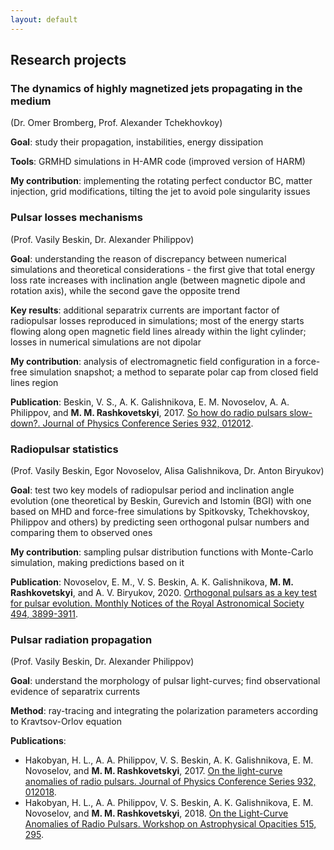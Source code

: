 ```yaml
---
layout: default
---
```


## Research projects

### The dynamics of highly magnetized jets propagating in the medium

(Dr. Omer Bromberg, Prof. Alexander Tchekhovkoy)

**Goal**: study their propagation, instabilities, energy dissipation

**Tools**: GRMHD simulations in H-AMR code (improved version of HARM)

**My contribution**: implementing the rotating perfect conductor BC, matter injection, grid modifications, tilting the jet to avoid pole singularity issues

### Pulsar losses mechanisms

(Prof. Vasily Beskin, Dr. Alexander Philippov)

**Goal**: understanding the reason of discrepancy between numerical simulations and theoretical considerations - the first give that total energy loss rate increases with inclination angle (between magnetic dipole and rotation axis), while the second gave the opposite trend

**Key results**: additional separatrix currents are important factor of radiopulsar losses reproduced in simulations; most of the energy starts flowing along open magnetic field lines already within the light cylinder; losses in numerical simulations are not dipolar

**My contribution**: analysis of electromagnetic field configuration in a force-free simulation snapshot; a method to separate polar cap from closed field lines region

**Publication**: Beskin, V. S., A. K. Galishnikova, E. M. Novoselov, A. A. Philippov, and **M. M. Rashkovetskyi**, 2017. [So how do radio pulsars slow-down?. Journal of Physics Conference Series 932, 012012](https://ui.adsabs.harvard.edu/abs/2017JPhCS.932a2012B).

### Radiopulsar statistics

(Prof. Vasily Beskin, Egor Novoselov, Alisa Galishnikova, Dr. Anton Biryukov)

**Goal**: test two key models of radiopulsar period and inclination angle evolution (one theoretical by Beskin, Gurevich and Istomin (BGI) with one based on MHD and force-free simulations by Spitkovsky, Tchekhovskoy, Philippov and others) by predicting seen orthogonal pulsar numbers and comparing them to observed ones

**My contribution**: sampling pulsar distribution functions with Monte-Carlo simulation, making predictions based on it

**Publication**: Novoselov, E. M., V. S. Beskin, A. K. Galishnikova, **M. M. Rashkovetskyi**, and A. V. Biryukov, 2020. [Orthogonal pulsars as a key test for pulsar evolution. Monthly Notices of the Royal Astronomical Society 494, 3899-3911](https://ui.adsabs.harvard.edu/abs/2020MNRAS.494.3899N).

### Pulsar radiation propagation

(Prof. Vasily Beskin, Dr. Alexander Philippov)

**Goal**: understand the morphology of pulsar light-curves; find observational evidence of separatrix currents

**Method**: ray-tracing and integrating the polarization parameters according to Kravtsov-Orlov equation

**Publications**:

* Hakobyan, H. L., A. A. Philippov, V. S. Beskin, A. K. Galishnikova, E. M. Novoselov, and **M. M. Rashkovetskyi**, 2017. [On the light-curve anomalies of radio pulsars. Journal of Physics Conference Series 932, 012018](https://ui.adsabs.harvard.edu/abs/2017JPhCS.932a2018H).
* Hakobyan, H. L., A. A. Philippov, V. S. Beskin, A. K. Galishnikova, E. M. Novoselov, and **M. M. Rashkovetskyi**, 2018. [On the Light-Curve Anomalies of Radio Pulsars. Workshop on Astrophysical Opacities 515, 295](https://ui.adsabs.harvard.edu/abs/2018ASPC..515..295H).

